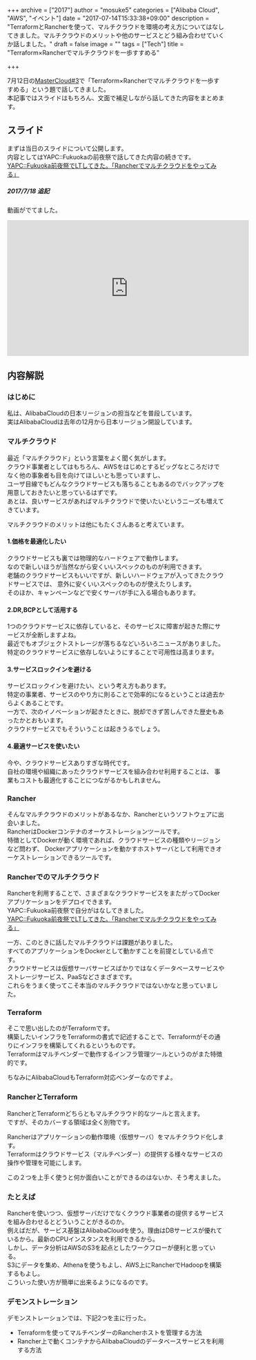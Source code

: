 +++
archive = ["2017"]
author = "mosuke5"
categories = ["Alibaba Cloud", "AWS", "イベント"]
date = "2017-07-14T15:33:38+09:00"
description = "TerraformとRancherを使って、マルチクラウドを環境の考え方についてはなしてきました。マルチクラウドのメリットや他のサービスとどう組み合わせていくか話しました。"
draft = false
image = ""
tags = ["Tech"]
title = "Terraform×Rancherでマルチクラウドを一歩すすめる"

+++

7月12日の[MasterCloud#3](https://mastercloud.connpass.com/event/59832/)で「Terraform×Rancherでマルチクラウドを一歩すすめる」という題で話してきました。  
本記事ではスライドはもちろん、文面で補足しながら話してきた内容をまとめます。  
<!--more-->

## スライド
まずは当日のスライドについて公開します。  
内容としてはYAPC::Fukuokaの前夜祭で話してきた内容の続きです。  
[YAPC::Fukuoka前夜祭でLTしてきた。「Rancherでマルチクラウドをやってみる」](https://blog.mosuke.tech/entry/2017/07/01/yapc_fukuoka/)

<script async class="speakerdeck-embed" data-id="1e0a3455986748d2bad51872254f8d03" data-ratio="1.77777777777778" src="//speakerdeck.com/assets/embed.js"></script>

##### 2017/7/18 追記  
動画がでてました。  
<iframe width="560" height="315" src="https://www.youtube.com/embed/vMBP0Wgyw08" frameborder="0" allowfullscreen></iframe>

## 内容解説
### はじめに
私は、AlibabaCloudの日本リージョンの担当などを普段しています。  
実はAlibabaCloudは去年の12月から日本リージョン開設しています。  

### マルチクラウド
最近「マルチクラウド」という言葉をよく聞く気がします。  
クラウド事業者としてはもちろん、AWSをはじめとするビッグなところだけでなく他の事象者も目を向けてほしいとも思っていますし、  
ユーザ目線でもどんなクラウドサービスも落ちることもあるのでバックアップを用意しておきたいと思っているはずです。  
あとは、良いサービスがあればマルチクラウドで使いたいというニーズも増えてきています。  

マルチクラウドのメリットは他にもたくさんあると考えています。  

#### 1.価格を最適化したい
クラウドサービスも裏では物理的なハードウェアで動作します。  
なので新しいほうが当然ながら安くいいスペックのものが利用できます。  
老舗のクラウドサービスもいいですが、新しいハードウェアが入ってきたクラウドサービスでは、
意外に安くいいスペックのものが使えたりします。  
そのほか、キャンペーンなどで安くサーバが手に入る場合もあります。  

#### 2.DR,BCPとして活用する
1つのクラウドサービスに依存していると、そのサービスに障害が起きた際にサービスが全断しますよね。  
最近でもオブジェクトストレージが落ちるなどいろいろニュースがありました。  
特定のクラウドサービスに依存しないようにすることで可用性は高まります。  

#### 3.サービスロックインを避ける
サービスロックインを避けたい、という考え方もあります。  
特定の事業者、サービスのやり方に則ることで効率的になるということは過去からよくあることです。  
一方で、次のイノベーションが起きたときに、脱却できず苦しんできた歴史もあったかとおもいます。  
クラウドサービスでもそういうことは起きうるでしょう。  

#### 4.最適サービスを使いたい
今や、クラウドサービスありすぎな時代です。  
自社の環境や組織にあったクラウドサービスを組み合わせ利用することは、
事業もコストも最適化することにつながるかもしれません。  

### Rancher
そんなマルチクラウドのメリットがあるなか、Rancherというソフトウェアに出会いました。  
RancherはDockerコンテナのオーケストレーションツールです。  
特徴としてDockerが動く環境であれば、クラウドサービスの種類やリージョンなど問わず、
Dockerアプリケーションを動かすホストサーバとして利用できオーケストレーションできるツールです。  

### Rancherでのマルチクラウド
Rancherを利用することで、さまざまなクラウドサービスをまたがってDockerアプリケーションをデプロイできます。  
YAPC::Fukuoka前夜祭で自分がはなしてきました。  
[YAPC::Fukuoka前夜祭でLTしてきた。「Rancherでマルチクラウドをやってみる」](https://blog.mosuke.tech/entry/2017/07/01/yapc_fukuoka/)

一方、このときに話したマルチクラウドは課題がありました。  
すべてのアプリケーションをDockerとして動かすことを前提としている点です。  
クラウドサービスは仮想サーバサービスばかりではなくデータベースサービスやストレージサービス、PaaSなどさまざまです。  
これらをうまく使ってこそ本当のマルチクラウドではないかなと思っていました。  

### Terraform
そこで思い出したのがTerraformです。  
構築したいインフラをTerraformの書式で記述することで、Terraformがその通りにインフラを構築してくれるというものです。  
Terraformはマルチベンダーで動作するインフラ管理ツールというのがまた特徴的です。  

ちなみにAlibabaCloudもTerraform対応ベンダーなのですよ。  

### RancherとTerraform
RancherとTerraformどちらともマルチクラウド的なツールと言えます。  
ですが、そのカバーする領域は全く別物です。  

Rancherはアプリケーションの動作環境（仮想サーバ）をマルチクラウド化します。  
Terraformはクラウドサービス（マルチベンダー）の提供する様々なサービスの操作や管理を可能にします。  

この２つを上手く使うと何か面白いことができるのはないか、そう考えました。  

### たとえば
Rancherを使いつつ、仮想サーバだけでなくクラウド事業者の提供するサービスを組み合わせるとどういうことがきるのか。  
例えばだが、サービス基盤はAlibabaCloudを使う。理由はDBサービスが優れているから。最新のCPUインスタンスを利用できるから。  
しかし、データ分析はAWSのS3を起点としたワークフローが便利と思っている。  
S3にデータを集め、Athenaを使うもよし、AWS上にRancherでHadoopを構築するもよし。  
こういった使い方が簡単に出来るようになるのです。  

### デモンストレーション
デモンストレーションでは、下記2つを主に行った。  

- Terraformを使ってマルチベンダーのRancherホストを管理する方法
- Rancher上で動くコンテナからAlibabaCloudのデータベースサービスを利用する方法